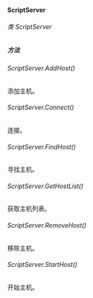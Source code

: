 #### ScriptServer

###### 类 ScriptServer

##### 方法

###### ScriptServer.AddHost()

添加主机。

###### ScriptServer.Connect()

连接。

###### ScriptServer.FindHost()

寻找主机。

###### ScriptServer.GetHostList()

获取主机列表。

###### ScriptServer.RemoveHost()

移除主机。

###### ScriptServer.StartHost()

开始主机。